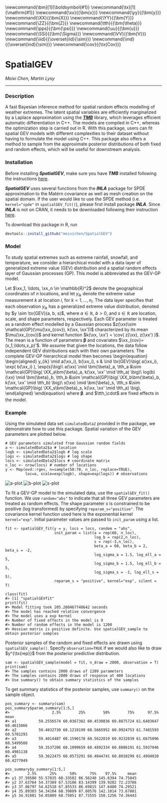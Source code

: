 <script type="text/x-mathjax-config">
MathJax.Hub.Config({
  TeX: { equationNumbers: { autoNumber: "AMS" } }
});
</script>

\newcommand{\bm}[1]{\boldsymbol{#1}}
\newcommand{\tx}[1]{\mathrm{#1}}
\newcommand{\xx}{{\bm{x}}}
\newcommand{\yy}{{\bm{y}}}
\newcommand{\XX}{{\bm{X}}}
\newcommand{\YY}{{\bm{Y}}}
\newcommand{\ZZ}{{\bm{Z}}}
\newcommand{\tth}{{\bm{\theta}}}
\newcommand{\pps}{{\bm{\psi}}}
\newcommand{\uu}{{\bm{u}}}
\newcommand{\SSi}{{\bm{\Sigma}}}
\newcommand{\VV}{{\bm{V}}}
\newcommand{\iid}{{\overset{iid}{\sim}}}
\newcommand{\ind}{{\overset{ind}{\sim}}}
\newcommand{\cov}{{\tx{Cov}}}

# SpatialGEV

*Meixi Chen, Martin Lysy*

---

### Description

A fast Bayesian inference method for spatial random effects modelling of weather extremes. The latent spatial variables are efficiently marginalized by a Laplace approximation using the [***TMB***](https://github.com/kaskr/adcomp) library, which leverages efficient automatic differentiation in C++. The models are compiled in C++, whereas the optimization step is carried out in R. With this package, users can fit spatial GEV models with different complexities to their dataset without having to formulate the model using C++.  This package also offers a method to sample from the approximate posterior distributions of both fixed and random effects, which will be useful for downstream analysis. 

### Installation

Before installing ***SpatialGEV***, make sure you have ***TMB*** installed following the instructions [here](https://github.com/kaskr/adcomp/wiki/Download). 

***SpatialGEV*** uses several functions from the ***INLA*** package for SPDE approximation to the Matérn covariance as well as mesh creation on the spatial domain. If the user would like to use the SPDE method (i.e. `kernel="spde"` in `spatialGEV_fit()`), please first install package ***INLA***. Since ***INLA*** is not on CRAN, it needs to be downloaded following their instruction [here](https://www.r-inla.org/download-install).

To download this package in R, run 
```r
devtools::install_github("meixichen/SpatialGEV")
```

### Model
To study spatial extremes such as extreme rainfall, snowfall, and temperature, we consider a hierarchical model with a data layer of generalized extreme value (GEV) distribution and a spatial random effects layer of Gaussian processes (GP). This model is abbreviated as the GEV-GP model. 

Let $\xx_1, \ldots, \xx_n \in \mathbb{R}^2$ denote the geographical coordinates of $n$ locations, and let $y_{ik}$ denote the extreme value measurement $k$ at location $i$, for $k = 1, \ldots, n_i$. The data layer specifies that each observation $y_{ik}$ has a generalized extreme value distribution, denoted by $y \sim \tx{GEV}(a, b, s)$,
where $a\in\mathbb{R}$, $b>0$, and $s\in\mathbb{R}$ are location, scale, and shape parameters, respectively. Each GEV parameter is treated as a random effect modelled by a Gaussian process $z(\xx)\sim \mathcal{GP}(\mu(\xx_{cov}), k(\xx, \xx'))$ characterized by its mean $\mu(\xx_{cov})$ and kernel function $k(\xx, \xx') = \cov( z(\xx), z(\xx') )$. The mean is a function of parameters $\bm{\beta}$ and covariates $\xx_{cov}=(x_1,\ldots,x_p)'$. We assume that given the locations, the data follow independent GEV distributions each with their own parameters. The complete GEV-GP hierarchical model then becomes
\begin{equation}
\begin{aligned}
y_{ik} \mid a(\xx_i), b(\xx_i), s & \ind \tx{GEV}\big( a(\xx_i), \exp( b(\xx_i) ), \exp(s)\big)\\
a(\xx) \mid \bm{\beta}_a, \tth_a &\sim \mathcal{GP}\big( \XX_a\bm{\beta}_a, k(\xx, \xx' \mid \tth_a) \big)\\
log(b)(\xx) \mid \bm{\beta}_b, \tth_b &\sim \mathcal{GP}\big( \XX_b\bm{\beta}_b, k(\xx, \xx' \mid \tth_b) \big)\\
s(\xx) \mid \bm{\beta}_s, \tth_s &\sim \mathcal{GP}\big( \XX_s\bm{\beta}_s, k(\xx, \xx' \mid \tth_a) \big),
\end{aligned}
\end{equation}
where $\bm{\beta}_\cdot$ and $\tth_\cdot$ are fixed effects in the model. 

### Example
Using the simulated data set `simulatedData2` provided in the package, we demonstrate how to use this package. Spatial variation of the GEV parameters are plotted below.
```
# GEV parameters simulated from Gaussian random fields
a <- simulatedData2$a # location
logb <- simulatedData2$logb # log scale
logs <- simulatedData2$logs # log shape
locs <- simulatedData2$locs # coordinate matrix
n_loc <- nrow(locs) # number of locations
y <- Map(evd::rgev, n=sample(50:70, n_loc, replace=TRUE),
         loc=a, scale=exp(logb), shape=exp(logs)) # observations
```
![a-plot](docs/figures/a-plot.png)
![b-plot](docs/figures/b-plot.png)
![s-plot](docs/figures/s-plot.png)

To fit a GEV-GP model to the simulated data, use the `spatialGEV_fit()` function. We use `random="abs"` to indicate that all three GEV parameters are treated as random effects. The shape parameter $s$ is constrained to be positive (log transformed) by specifying `reparam_s="positive"`. The covariance kernel function used here is the exponential kernel `kernel="exp"`. Initial parameter values are passed to `init_param` using a list.
```
fit <- spatialGEV_fit(y = y, locs = locs, random = "abs",
                      init_param = list(a = rep(60, n_loc),
                                        log_b = rep(2,n_loc),
                                        s = rep(-3,n_loc),
                                        beta_a = 60, beta_b = 2, beta_s = -2,
                                        log_sigma_a = 1.5, log_ell_a = 5,
                                        log_sigma_b = 1.5, log_ell_b = 5,
                                        log_sigma_s = -1, log_ell_s = 5),
                      reparam_s = "positive", kernel="exp", silent = T)

class(fit)
#> [1] "spatialGEVfit"
print(fit)
#> Model fitting took 205.280467748642 seconds 
#> The model has reached relative convergence 
#> The model uses a exp kernel 
#> Number of fixed effects in the model is 9 
#> Number of random effects in the model is 1200 
#> Hessian matrix is positive definite. Use spatialGEV_sample to obtain posterior samples
```

Posterior samples of the random and fixed effects are drawn using `spatialGEV_sample()`. Specify `observation=TRUE` if we would also like to draw $y^{\tx{rep}}$ from the posterior predictive distribution.
```
sam <- spatialGEV_sample(model = fit, n_draw = 2000, observation = T)
print(sam)
#> The samples contains 2000 draws of 1209 parameters 
#> The samples contains 2000 draws of response at 400 locations 
#> Use summary() to obtain summary statistics of the samples
```

To get summary statistics of the posterior samples, use `summary()` on the sample object.
```
pos_summary <- summary(sam)
pos_summary$param_summary[1:5,]
#>                   2.5%        25%        50%        75%      97.5%       mean
#> a1          59.2556574 60.0367382 60.4530836 60.8875724 61.6483647 60.4615866
#> a2          59.4032730 60.1219199 60.5665952 60.9924753 61.7481593 60.5701293
#> a3          59.4014487 60.1590178 60.5622019 60.9232839 61.6675096 60.5499580
#> a4          59.3537206 60.1099659 60.4892334 60.8886191 61.5937046 60.4981138
#> a5          59.3622475 60.0573291 60.4044741 60.8010299 61.4994020 60.4277049

pos_summary$y_summary[1:5,]
#>        2.5%      25%      50%      75%    97.5%     mean
#> y1 37.59580 55.57835 68.33582 86.56240 145.6394 74.75045
#> y2 37.63764 54.37389 67.53186 83.14399 139.9202 72.23786
#> y3 37.86797 54.62510 67.85533 86.69815 147.6480 74.29521
#> y4 35.89303 54.34104 68.39809 87.60576 142.1014 73.67881
#> y5 34.91801 54.05809 68.75051 87.73555 150.1256 74.36443
```

